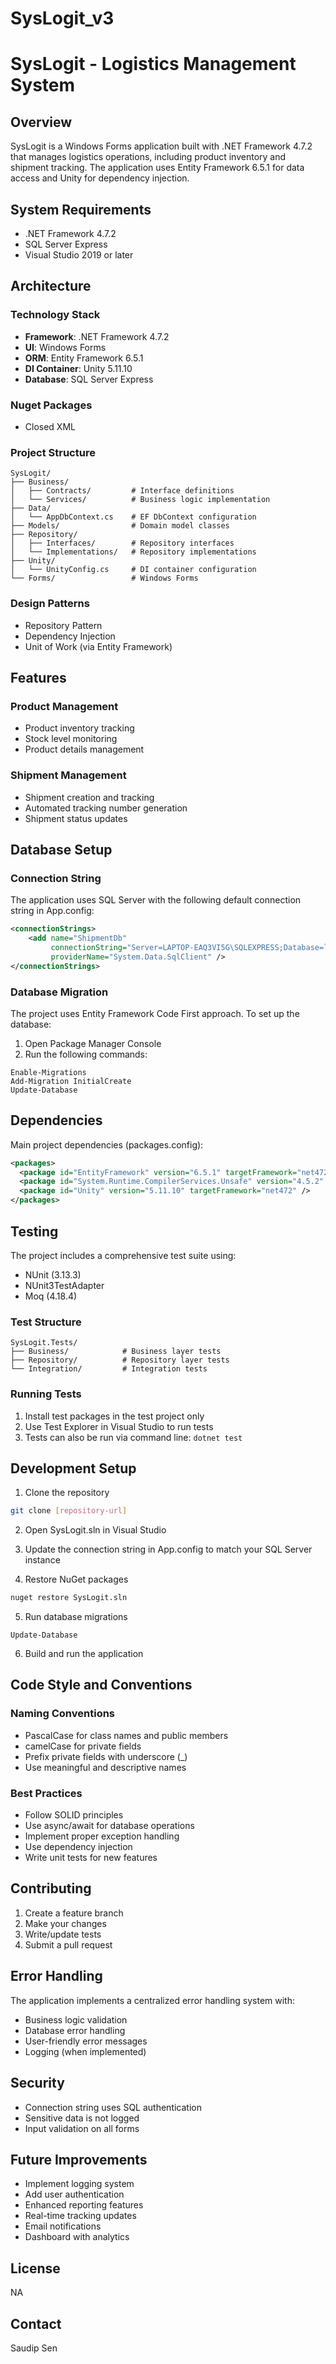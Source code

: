 # SysLogit_v3

# SysLogit - Logistics Management System

## Overview
SysLogit is a Windows Forms application built with .NET Framework 4.7.2 that manages logistics operations, including product inventory and shipment tracking. The application uses Entity Framework 6.5.1 for data access and Unity for dependency injection.

## System Requirements
- .NET Framework 4.7.2
- SQL Server Express
- Visual Studio 2019 or later

## Architecture

### Technology Stack
- **Framework**: .NET Framework 4.7.2
- **UI**: Windows Forms
- **ORM**: Entity Framework 6.5.1
- **DI Container**: Unity 5.11.10
- **Database**: SQL Server Express

### Nuget Packages
- Closed XML

### Project Structure
```
SysLogit/
├── Business/
│   ├── Contracts/         # Interface definitions
│   └── Services/          # Business logic implementation
├── Data/
│   └── AppDbContext.cs    # EF DbContext configuration
├── Models/                # Domain model classes
├── Repository/           
│   ├── Interfaces/        # Repository interfaces
│   └── Implementations/   # Repository implementations
├── Unity/
│   └── UnityConfig.cs     # DI container configuration
└── Forms/                 # Windows Forms
```

### Design Patterns
- Repository Pattern
- Dependency Injection
- Unit of Work (via Entity Framework)

## Features

### Product Management
- Product inventory tracking
- Stock level monitoring
- Product details management

### Shipment Management
- Shipment creation and tracking
- Automated tracking number generation
- Shipment status updates

## Database Setup

### Connection String
The application uses SQL Server with the following default connection string in App.config:
```xml
<connectionStrings>
    <add name="ShipmentDb"
         connectionString="Server=LAPTOP-EAQ3VI5G\SQLEXPRESS;Database=logistic_dev;Uid=<provide user id>;Pwd=<provide password>;"
         providerName="System.Data.SqlClient" />
</connectionStrings>
```

### Database Migration
The project uses Entity Framework Code First approach. To set up the database:

1. Open Package Manager Console
2. Run the following commands:
```
Enable-Migrations
Add-Migration InitialCreate
Update-Database
```

## Dependencies
Main project dependencies (packages.config):
```xml
<packages>
  <package id="EntityFramework" version="6.5.1" targetFramework="net472" />
  <package id="System.Runtime.CompilerServices.Unsafe" version="4.5.2" targetFramework="net472" />
  <package id="Unity" version="5.11.10" targetFramework="net472" />
</packages>
```

## Testing
The project includes a comprehensive test suite using:
- NUnit (3.13.3)
- NUnit3TestAdapter
- Moq (4.18.4)

### Test Structure
```
SysLogit.Tests/
├── Business/            # Business layer tests
├── Repository/          # Repository layer tests
└── Integration/         # Integration tests
```

### Running Tests
1. Install test packages in the test project only
2. Use Test Explorer in Visual Studio to run tests
3. Tests can also be run via command line: `dotnet test`

## Development Setup

1. Clone the repository
```bash
git clone [repository-url]
```

2. Open SysLogit.sln in Visual Studio

3. Update the connection string in App.config to match your SQL Server instance

4. Restore NuGet packages
```bash
nuget restore SysLogit.sln
```

5. Run database migrations
```
Update-Database
```

6. Build and run the application

## Code Style and Conventions

### Naming Conventions
- PascalCase for class names and public members
- camelCase for private fields
- Prefix private fields with underscore (_)
- Use meaningful and descriptive names

### Best Practices
- Follow SOLID principles
- Use async/await for database operations
- Implement proper exception handling
- Use dependency injection
- Write unit tests for new features

## Contributing

1. Create a feature branch
2. Make your changes
3. Write/update tests
4. Submit a pull request

## Error Handling
The application implements a centralized error handling system with:
- Business logic validation
- Database error handling
- User-friendly error messages
- Logging (when implemented)

## Security
- Connection string uses SQL authentication
- Sensitive data is not logged
- Input validation on all forms

## Future Improvements
- Implement logging system
- Add user authentication
- Enhanced reporting features
- Real-time tracking updates
- Email notifications
- Dashboard with analytics

## License
NA

## Contact
Saudip Sen
